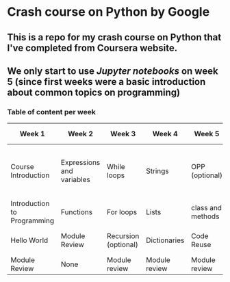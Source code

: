 # Crash course on Python by Google
## This is a repo for my crash course on Python that I've completed from Coursera website.
## We only start to use _Jupyter notebooks_ on week 5 (since first weeks were a basic introduction about common topics on programming)
### Table of content per week
| Week 1 | Week 2 | Week 3 |  Week 4 | Week 5 | Week 6 | 
|-----|-------|----------  | --------|--------|--------|
|Course Introduction| Expressions and variables| While loops | Strings | OPP (optional) | Writing Scripts from the Ground Up |
|Introduction to Programming| Functions | For loops | Lists | class and methods | Final Project |
|Hello World| Module Review | Recursion (optional) | Dictionaries | Code Reuse | Course Wrap-up |
|Module Review| None | Module review | Module review | Module review | None |

